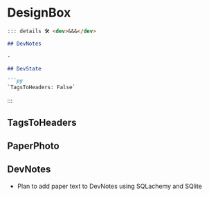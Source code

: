 # DesignBox

```md
::: details 🛠 <dev>&&&</dev>

## DevNotes

-

## DevState

```py
`TagsToHeaders: False`
```

:::

## TagsToHeaders

## PaperPhoto

## DevNotes

- Plan to add paper text to DevNotes using SQLachemy and SQlite
